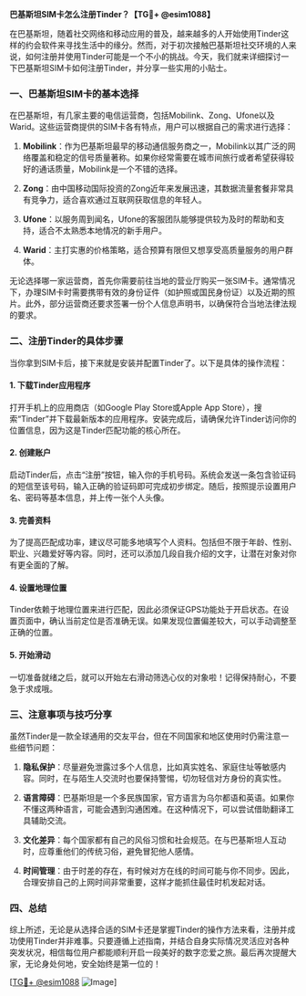 **巴基斯坦SIM卡怎么注册Tinder？【TG💪+ @esim1088】**

在巴基斯坦，随着社交网络和移动应用的普及，越来越多的人开始使用Tinder这样的约会软件来寻找生活中的缘分。然而，对于初次接触巴基斯坦社交环境的人来说，如何注册并使用Tinder可能是一个不小的挑战。今天，我们就来详细探讨一下巴基斯坦SIM卡如何注册Tinder，并分享一些实用的小贴士。

### 一、巴基斯坦SIM卡的基本选择

在巴基斯坦，有几家主要的电信运营商，包括Mobilink、Zong、Ufone以及Warid。这些运营商提供的SIM卡各有特点，用户可以根据自己的需求进行选择：

1. **Mobilink**：作为巴基斯坦最早的移动通信服务商之一，Mobilink以其广泛的网络覆盖和稳定的信号质量著称。如果你经常需要在城市间旅行或者希望获得较好的通话质量，Mobilink是一个不错的选择。
   
2. **Zong**：由中国移动国际投资的Zong近年来发展迅速，其数据流量套餐非常具有竞争力，适合喜欢通过互联网获取信息的年轻人。

3. **Ufone**：以服务周到闻名，Ufone的客服团队能够提供较为及时的帮助和支持，适合不太熟悉本地情况的新手用户。

4. **Warid**：主打实惠的价格策略，适合预算有限但又想享受高质量服务的用户群体。

无论选择哪一家运营商，首先你需要前往当地的营业厅购买一张SIM卡。通常情况下，办理SIM卡时需要携带有效的身份证件（如护照或国民身份证）以及近期的照片。此外，部分运营商还要求签署一份个人信息声明书，以确保符合当地法律法规的要求。

### 二、注册Tinder的具体步骤

当你拿到SIM卡后，接下来就是安装并配置Tinder了。以下是具体的操作流程：

#### 1. 下载Tinder应用程序

打开手机上的应用商店（如Google Play Store或Apple App Store），搜索“Tinder”并下载最新版本的应用程序。安装完成后，请确保允许Tinder访问你的位置信息，因为这是Tinder匹配功能的核心所在。

#### 2. 创建账户

启动Tinder后，点击“注册”按钮，输入你的手机号码。系统会发送一条包含验证码的短信至该号码，输入正确的验证码即可完成初步绑定。随后，按照提示设置用户名、密码等基本信息，并上传一张个人头像。

#### 3. 完善资料

为了提高匹配成功率，建议尽可能多地填写个人资料。包括但不限于年龄、性别、职业、兴趣爱好等内容。同时，还可以添加几段自我介绍的文字，让潜在对象对你有更全面的了解。

#### 4. 设置地理位置

Tinder依赖于地理位置来进行匹配，因此必须保证GPS功能处于开启状态。在设置页面中，确认当前定位是否准确无误。如果发现位置偏差较大，可以手动调整至正确的位置。

#### 5. 开始滑动

一切准备就绪之后，就可以开始左右滑动筛选心仪的对象啦！记得保持耐心，不要急于求成哦。

### 三、注意事项与技巧分享

虽然Tinder是一款全球通用的交友平台，但在不同国家和地区使用时仍需注意一些细节问题：

1. **隐私保护**：尽量避免泄露过多个人信息，比如真实姓名、家庭住址等敏感内容。同时，在与陌生人交流时也要保持警惕，切勿轻信对方身份的真实性。

2. **语言障碍**：巴基斯坦是一个多民族国家，官方语言为乌尔都语和英语。如果你不懂这两种语言，可能会遇到沟通困难。在这种情况下，可以尝试借助翻译工具辅助交流。

3. **文化差异**：每个国家都有自己的风俗习惯和社会规范。在与巴基斯坦人互动时，应尊重他们的传统习俗，避免冒犯他人感情。

4. **时间管理**：由于时差的存在，有时候对方在线的时间可能与你不同步。因此，合理安排自己的上网时间非常重要，这样才能抓住最佳时机发起对话。

### 四、总结

综上所述，无论是从选择合适的SIM卡还是掌握Tinder的操作方法来看，注册并成功使用Tinder并非难事。只要遵循上述指南，并结合自身实际情况灵活应对各种突发状况，相信每位用户都能顺利开启一段美好的数字恋爱之旅。最后再次提醒大家，无论身处何地，安全始终是第一位的！

[[TG💪+ @esim1088](https://t.me/s/esim1088) ![Image](https://i.postimg.cc/4NQfJmqS/Snipaste-2025-05-13-00-14-12.png)]